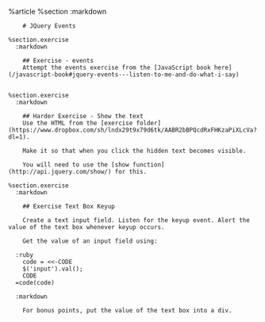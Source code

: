 %article
    %section
      :markdown
  
        # JQuery Events
  
    %section.exercise
      :markdown
  
        ## Exercise - events
        Attempt the events exercise from the [JavaScript book here](/javascript-book#jquery-events---listen-to-me-and-do-what-i-say)
  
  
    %section.exercise
      :markdown
  
        ## Harder Exercise - Show the text
        Use the HTML from the [exercise folder](https://www.dropbox.com/sh/lndx29t9x79d6tk/AABR2bBPQcdRxFHKzaPiXLcVa?dl=1).
  
        Make it so that when you click the hidden text becomes visible.
  
        You will need to use the [show function](http://api.jquery.com/show/) for this.
  
    %section.exercise
      :markdown
  
        ## Exercise Text Box Keyup
  
        Create a text input field. Listen for the keyup event. Alert the value of the text box whenever keyup occurs.
  
        Get the value of an input field using:
  
      :ruby
        code = <<-CODE
        $('input').val();
        CODE
      =code(code)
  
      :markdown
  
        For bonus points, put the value of the text box into a div.
  